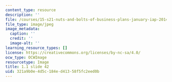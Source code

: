 ```yaml
---
content_type: resource
description: ''
file: /courses/15-s21-nuts-and-bolts-of-business-plans-january-iap-2014/321a9b0e4d5c184ed41358f5fc2eed0b_Slide42.JPG
file_type: image/jpeg
image_metadata:
  caption: ''
  credit: ''
  image-alt: ''
learning_resource_types: []
license: https://creativecommons.org/licenses/by-nc-sa/4.0/
ocw_type: OCWImage
resourcetype: Image
title: 1.1 slide 42
uid: 321a9b0e-4d5c-184e-d413-58f5fc2eed0b
---
```

